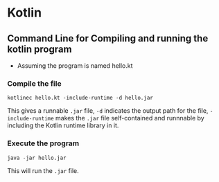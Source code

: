 # Kotlin
## Command Line for Compiling and running the kotlin program
- Assuming the program is named hello.kt
### Compile the file
```shell
kotlinec hello.kt -include-runtime -d hello.jar
```
This gives a runnable `.jar` file, `-d` indicates the output path for the file, `-include-runtime` makes the `.jar` file self-contained and runnnable by including the Kotlin runtime library in it.
### Execute the program
```shell
java -jar hello.jar
```
This will run the `.jar` file.
